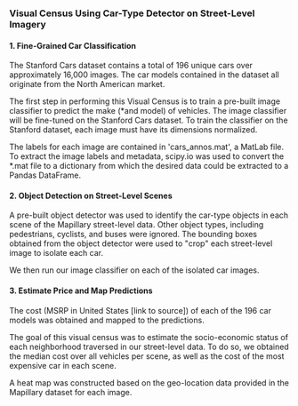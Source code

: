 ### Visual Census Using Car-Type Detector on Street-Level Imagery

#### 1. Fine-Grained Car Classification

The Stanford Cars dataset contains a total of 196 unique cars over approximately 16,000 images. The car models contained in the dataset all originate from the North American market.

The first step in performing this Visual Census is to train a pre-built image classifier to predict the make (*and model) of vehicles. The image classifier will be fine-tuned on the Stanford Cars dataset. To train the classifier on the Stanford dataset, each image must have its dimensions normalized. 

The labels for each image are contained in 'cars_annos.mat', a MatLab file. To extract the image labels and metadata, scipy.io was used to convert the *.mat file to a dictionary from which the desired data could be extracted to a Pandas DataFrame.

#### 2. Object Detection on Street-Level Scenes

A pre-built object detector was used to identify the car-type objects in each scene of the Mapillary street-level data. Other object types, including pedestrians, cyclists, and buses were ignored. The bounding boxes obtained from the object detector were used to "crop" each street-level image to isolate each car. 

We then run our image classifier on each of the isolated car images. 

#### 3. Estimate Price and Map Predictions

The cost (MSRP in United States [link to source]) of each of the 196 car models was obtained and mapped to the predictions. 

The goal of this visual census was to estimate the socio-economic status of each neighborhood traversed in our street-level data. To do so, we obtained the median cost over all vehicles per scene, as well as the cost of the most expensive car in each scene. 

A heat map was constructed based on the geo-location data provided in the Mapillary dataset for each image. 